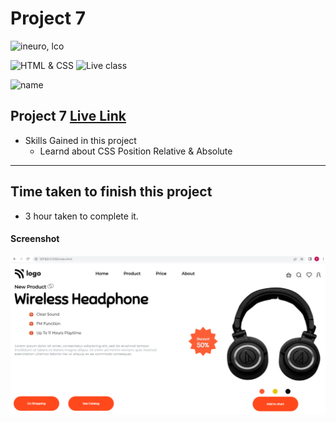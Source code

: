 # Project 7

![ineuro, lco](https://img.shields.io/badge/Ineuron-LOC-orange)


![HTML & CSS](https://img.shields.io/badge/HTML-CSS-orange)
![Live class](https://img.shields.io/badge/LIVE--CLASS-PROJECT--7-green)

![name](https://img.shields.io/badge/Swapnil-Landge)

## Project 7 [Live Link]()

-   Skills Gained in this project
    -   Learnd about CSS Position Relative & Absolute

---

## Time taken to finish this project

-   3 hour taken to complete it.

#### Screenshot

![Desktop](./screenshots/Project_7.png)
